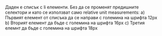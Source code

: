 Даден е списък с li елементи. Без да се променят предишните селектори и като се използват само relative unit measurements:
	a) Първият елемент от списъка да се направи с големина на шрифта 12px
	b) Вторият елемент да бъде с големина на шрифта 16px
	c) Третия елемнт да бъде с големина на шрифта 18px 
    